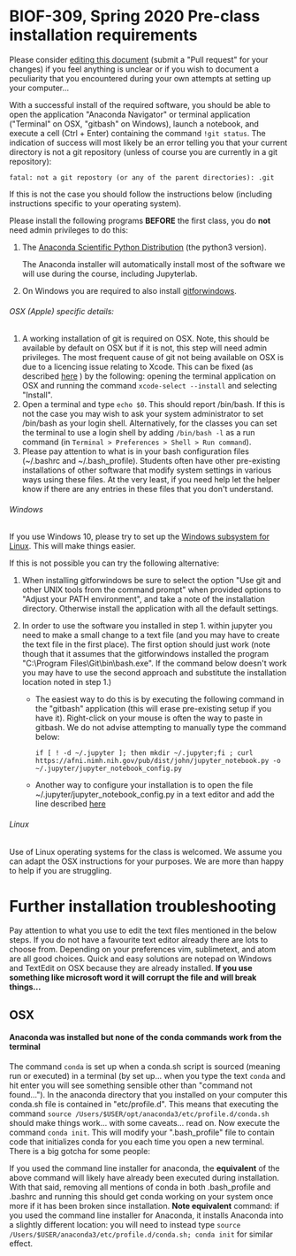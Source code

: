 # BIOF-309, Spring 2020 Pre-class installation requirements

Please consider [editing this document](https://github.com/biof309/spring_2020_thursdays/edit/master/course_setup.md) (submit a "Pull request" for your changes) if you feel anything is unclear or if you wish to document a peculiarity that you encountered during your own attempts at setting up your computer...

With a successful install of the required software, you should be able to open the application "Anaconda Navigator" or terminal application ("Terminal" on OSX, "gitbash" on Windows), launch a notebook, and execute a cell (Ctrl + Enter) containing the command `!git status`. The indication of success will most likely be an error telling you that your current directory is not a git repository (unless of course you are currently in a git repository):

`fatal: not a git repostory (or any of the parent directories): .git`

If this is not the case you should follow the instructions below (including instructions specific to your operating system).

Please install the following programs **BEFORE** the first class, you do **not** need admin privileges to do this:
1. The [Anaconda Scientific Python Distribution](https://www.anaconda.com/download/) (the python3 version).

    The Anaconda installer will automatically install most of the software we will use during the course, including Jupyterlab.

1. On Windows you are required to also install [gitforwindows](https://gitforwindows.org).

###### OSX (Apple) specific details:

1. A working installation of git is required on OSX. Note, this should be available by default on OSX but if it is not, this step will need admin privileges. The most frequent cause of git not being available on OSX is due to a licencing issue relating to Xcode. This can be fixed (as described [here](https://stackoverflow.com/questions/52522565/git-is-not-working-after-macos-mojave-update-xcrun-error-invalid-active-devel) ) by the following: opening the terminal application on OSX and running the command `xcode-select --install` and selecting "Install". 
2. Open a terminal and type `echo $0`. This should report /bin/bash. If this is not the case you may wish to ask your system administrator to set /bin/bash as your login shell. Alternatively, for the classes you can set the terminal to use a login shell by adding `/bin/bash -l` as a run command (in `Terminal > Preferences > Shell > Run command`).
3. Please pay attention to what is in your bash configuration files (~/.bashrc and ~/.bash_profile). Students often have other pre-existing installations of other software that modify system settings in various ways using these files. At the very least, if you need help let the helper know if there are any entries in these files that you don't understand.


###### Windows

If you use Windows 10, please try to set up the [Windows subsystem for Linux](https://docs.microsoft.com/en-us/windows/wsl/install-win10). This will make things easier.

If this is not possible you can try the following alternative:
1. When installing gitforwindows be sure to select the option "Use git and other UNIX tools from the command prompt" when provided options to "Adjust your PATH environment", and take a note of the installation directory. Otherwise install the application with all the default settings.

2. In order to use the software you installed in step 1. within jupyter you need to make a small change to a text file (and you may have to create the text file in the first place). The first option should just work (note though that it assumes that the gitforwindows installed the program "C:\Program Files\Git\bin\bash.exe". If the command below doesn't work you may have to use the second approach and substitute the installation location noted in step 1.)

    + The easiest way to do this is by executing the following command in the "gitbash" application (this will erase pre-existing setup if you have it). Right-click on your mouse is often the way to paste in gitbash. We do not advise attempting to manually type the command below:
       
       ```if [ ! -d ~/.jupyter ]; then mkdir ~/.jupyter;fi ; curl https://afni.nimh.nih.gov/pub/dist/john/jupyter_notebook.py -o ~/.jupyter/jupyter_notebook_config.py```

    + Another way to configure your installation is to open the file ~/.jupyter/jupyter_notebook_config.py in a text editor and add the line described [here](https://medium.com/@konpat/using-git-bash-in-jupyter-noteobok-on-windows-c88d2c3c7b07)


###### Linux

Use of Linux operating systems for the class is welcomed. We assume you can adapt the OSX instructions for your purposes. We are more than happy to help if you are struggling.

# Further installation troubleshooting

Pay attention to what you use to edit the text files mentioned in the below steps. If you do not have a favourite text editor already there are lots to choose from. Depending on your preferences vim, sublimetext, and atom are all good choices. Quick and easy solutions are notepad on Windows and TextEdit on OSX because they are already installed. **If you use something like microsoft word it will corrupt the file and will break things...**

## OSX

#### Anaconda was installed but none of the conda commands work from the terminal

The command `conda` is set up when a conda.sh script is sourced  (meaning run or executed) in a terminal (by set up... when you type the text `conda` and hit enter you will see something sensible other than "command not found..."). In the anaconda directory that you installed on your computer this conda.sh file is contained in "etc/profile.d". This means that executing the command `source /Users/$USER/opt/anaconda3/etc/profile.d/conda.sh` should make things work... with some caveats... read on. Now execute the command `conda init`. This will modify your ".bash_profile" file to contain code that initializes conda for you each time you open a new terminal. There is a big gotcha for some people:

If you used the command line installer for anaconda, the **equivalent** of the above command will likely have already been executed during installation. With that said, removing all mentions of conda in both .bash_profile and .bashrc and running this should get conda working on your system once more if it has been broken since installation. **Note equivalent** command: if you used the command line installer for Anaconda, it installs Anaconda into a slightly different location: you will need to instead type `source /Users/$USER/anaconda3/etc/profile.d/conda.sh; conda init` for similar effect.
